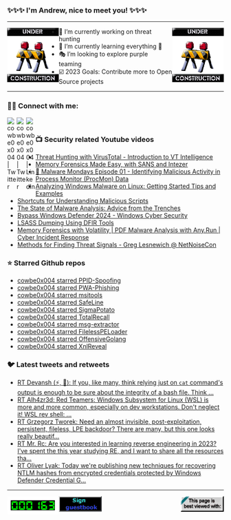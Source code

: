 ### ✨✨✨ I'm Andrew, nice to meet you! ✨✨✨

---
<img align="left" width="120px" src="https://raw.githubusercontent.com/cowbe0x004/cowbe0x004/master/images/image004.gif" />
<img align="right" width="120px" src="https://raw.githubusercontent.com/cowbe0x004/cowbe0x004/master/images/image004.gif" />

- 📖 I’m currently working on threat hunting
- 📘 I’m currently learning everything 🤣
- 🎭 I’m looking to explore purple teaming
- ☑️ 2023 Goals: Contribute more to Open Source projects

---

### 🤝🏽 Connect with me:
[<img align="left" alt="cowbe0x004 | Twitter" width="22px" src="https://cdn.simpleicons.org/mastodon" />][mastodon]
[<img align="left" alt="cowbe0x004 | Twitter" width="22px" src="https://cdn.simpleicons.org/twitter" />][twitter]
[<img align="left" alt="cowbe0x004 | LinkedIn" width="22px" src="https://cdn.simpleicons.org/linkedin" />][linkedin]

<!--
[<img align="left" alt="cowbe0x004.com" width="22px" src="https://raw.githubusercontent.com/iconic/open-iconic/master/svg/globe.svg" />][website]
[<img align="left" alt="cowbe0x004 | YouTube" width="22px" src="https://cdn.jsdelivr.net/npm/simple-icons@v3/icons/youtube.svg" />][youtube]
[<img align="left" alt="cowbe0x004 | Instagram" width="22px" src="https://cdn.jsdelivr.net/npm/simple-icons@v3/icons/instagram.svg" />][instagram]
-->

<br />

### 📺 Security related Youtube videos
<!-- YOUTUBE:START -->
- [Threat Hunting with VirusTotal - Introduction to VT Intelligence](https://www.youtube.com/watch?v=EV6FZJMvPzs)
- [Memory Forensics Made Easy, with SANS and Intezer](https://www.youtube.com/watch?v=6zDl8MNlyQw)
- [🔴 Malware Mondays Episode 01 - Identifying Malicious Activity in Process Monitor &lpar;ProcMon&rpar; Data](https://www.youtube.com/watch?v=b5_PUMmpwjk)
- [Analyzing Windows Malware on Linux: Getting Started Tips and Examples](https://www.youtube.com/watch?v=J85991pPYoc)
- [Shortcuts for Understanding Malicious Scripts](https://www.youtube.com/watch?v=XxjeRuwRyOw)
- [The State of Malware Analysis:  Advice from the Trenches](https://www.youtube.com/watch?v=u_Mbh8r7L0E)
- [Bypass Windows Defender 2024 - Windows Cyber Security](https://www.youtube.com/watch?v=NmB2MPAafTo)
- [LSASS Dumping Using DFIR Tools](https://www.youtube.com/watch?v=RW3cEdKbC4E)
- [Memory Forensics with Volatility | PDF Malware Analysis with Any.Run | Cyber Incident Response](https://www.youtube.com/watch?v=vIrDy-eA91I)
- [Methods for Finding Threat Signals - Greg Lesnewich @ NetNoiseCon](https://www.youtube.com/watch?v=mJJFzQq5B1k)
<!-- YOUTUBE:END -->

### ⭐ Starred Github repos
<!-- GITHUB_STAR:START -->
- [cowbe0x004 starred PPID-Spoofing](https://github.com/EvilBytecode/PPID-Spoofing)
- [cowbe0x004 starred PWA-Phishing](https://github.com/mrd0x/PWA-Phishing)
- [cowbe0x004 starred msitools](https://github.com/GNOME/msitools)
- [cowbe0x004 starred SafeLine](https://github.com/chaitin/SafeLine)
- [cowbe0x004 starred SigmaPotato](https://github.com/tylerdotrar/SigmaPotato)
- [cowbe0x004 starred TotalRecall](https://github.com/xaitax/TotalRecall)
- [cowbe0x004 starred msg-extractor](https://github.com/TeamMsgExtractor/msg-extractor)
- [cowbe0x004 starred FilelessPELoader](https://github.com/SaadAhla/FilelessPELoader)
- [cowbe0x004 starred OffensiveGolang](https://github.com/MrTuxx/OffensiveGolang)
- [cowbe0x004 starred XnlReveal](https://github.com/xnl-h4ck3r/XnlReveal)
<!-- GITHUB_STAR:END -->

### 🐦 Latest tweets and retweets
<!-- TWEETS:START -->
- [RT Devansh &lpar;⚡, 🥷&rpar;: If you, like many, think relying just on `cat` command&#39;s output is enough to be sure about the integrity of a bash file. Think ...](https://x.com/cowbe0x004/status/1775281218374050131)
- [RT Alh4zr3d: Red Teamers: Windows Subsystem for Linux &lpar;WSL&rpar; is more and more common, especially on dev workstations. Don&#39;t neglect it! WSL rev shell: ...](https://x.com/cowbe0x004/status/1633906799496577058)
- [RT Grzegorz Tworek: Need an almost invisible, post-exploitation, persistent, fileless, LPE backdoor? There are many, but this one looks really beautif...](https://x.com/cowbe0x004/status/1635059979584704512)
- [RT Mr. Rc: Are you interested in learning reverse engineering in 2023? I&#39;ve spent the this year studying RE, and I want to share all the resources tha...](https://x.com/cowbe0x004/status/1608957126986338304)
- [RT Oliver Lyak: Today we&#39;re publishing new techniques for recovering NTLM hashes from encrypted credentials protected by Windows Defender Credential G...](https://x.com/cowbe0x004/status/1609759486306144256)
<!-- TWEETS:END -->

---

[<img align="left" width="120px" src="https://raw.githubusercontent.com/cowbe0x004/cowbe0x004/master/images/visitors.gif" />][visitor]
[<img align="left" alt="Sign My Guestbook" width="100px" src="https://raw.githubusercontent.com/cowbe0x004/cowbe0x004/master/images/sign_guest_book.gif" />][guestbook]
[<img align="right" width="100px" src="https://raw.githubusercontent.com/cowbe0x004/cowbe0x004/master/images/netscape.gif" />][netscape]


[website]: https://cowbe0x004.com
[mastodon]: https://infosec.exchange/@cowbe
[twitter]: https://twitter.com/cowbe0x004
[youtube]: https://youtube.com/
[instagram]: https://instagram.com/
[linkedin]: https://www.linkedin.com/in/anhuang/
[guestbook]: https://github.com/cowbe0x004/cowbe0x004/issues
[netscape]: https://github.com/cowbe0x004/cowbe0x004
[visitor]: https://github.com/cowbe0x004/cowbe0x004
